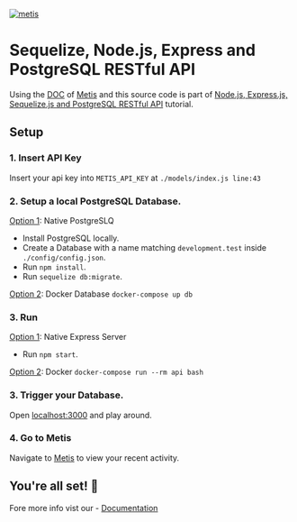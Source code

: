 [![metis](https://static-asserts-public.s3.eu-central-1.amazonaws.com/metis-min-logo.png)](https://www.metisdata.io/)

# Sequelize, Node.js, Express and PostgreSQL RESTful API

Using the [DOC](https://docs.metisdata.io/metis/sdk-integration/javascript-sequelize) of [Metis](https://app.metisdata.io/) and this source code is part of [Node.js, Express.js, Sequelize.js and PostgreSQL RESTful API](https://www.djamware.com/post/5b56a6cc80aca707dd4f65a9/nodejs-expressjs-sequelizejs-and-postgresql-restful-api) tutorial.

## Setup

### 1. Insert API Key
Insert your api key into `METIS_API_KEY` at `./models/index.js line:43`

### 2. Setup a local PostgreSQL Database.

<ins>Option 1</ins>: Native PostgreSLQ
- Install PostgreSQL locally.
- Create a Database with a name matching `development.test` inside `./config/config.json`.
- Run `npm install`.
- Run `sequelize db:migrate`.


<ins>Option 2</ins>: Docker Database
`docker-compose up db`

### 3. Run
<ins>Option 1</ins>: Native Express Server
- Run `npm start`.

<ins>Option 2</ins>: Docker
`docker-compose run --rm api bash`

### 3. Trigger your Database.
Open [localhost:3000](http://localhost:3000/api/student) and play around. 

### 4. Go to Metis
Navigate to [Metis](https://app.metisdata.io/activities) to view your recent activity.

## You're all set! 🎉 
Fore more info vist our - [Documentation](https://docs.metisdata.io)
